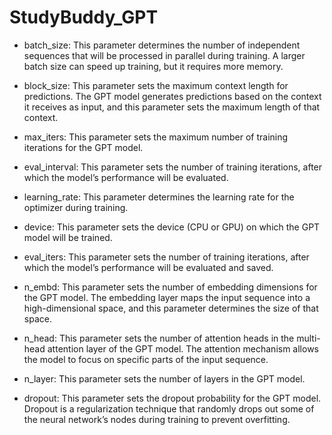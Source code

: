 # StudyBuddy_GPT

- batch_size: This parameter determines the number of independent sequences that will be processed in parallel during training. 
A larger batch size can speed up training, but it requires more memory.

- block_size: This parameter sets the maximum context length for predictions. 
The GPT model generates predictions based on the context it receives as input, and this parameter sets the maximum length of that context.

- max_iters: This parameter sets the maximum number of training iterations for the GPT model.

- eval_interval: This parameter sets the number of training iterations, after which the model’s performance will be evaluated.

- learning_rate: This parameter determines the learning rate for the optimizer during training.

- device: This parameter sets the device (CPU or GPU) on which the GPT model will be trained.

- eval_iters: This parameter sets the number of training iterations, after which the model’s performance will be evaluated and saved.

- n_embd: This parameter sets the number of embedding dimensions for the GPT model.
  The embedding layer maps the input sequence into a high-dimensional space, and this parameter determines the size of that space.

- n_head: This parameter sets the number of attention heads in the multi-head attention layer of the GPT model. 
  The attention mechanism allows the model to focus on specific parts of the input sequence.

- n_layer: This parameter sets the number of layers in the GPT model.

- dropout: This parameter sets the dropout probability for the GPT model. 
  Dropout is a regularization technique that randomly drops out some of the neural network’s nodes during training to prevent overfitting.